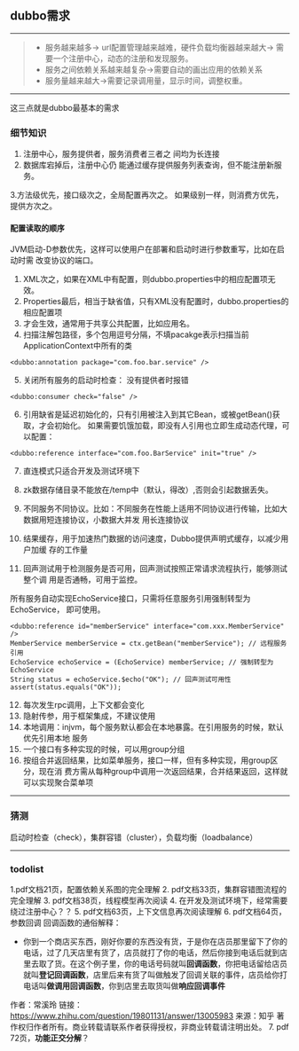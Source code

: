 

## dubbo需求

---

> - 服务越来越多-> url配置管理越来越难，硬件负载均衡器越来越大-> 需要一个注册中心，动态的注册和发现服务。
>- 服务之间依赖关系越来越复杂->需要自动的画出应用的依赖关系
>- 服务量越来越大->需要记录调用量，显示时间，调整权重。

---
这三点就是dubbo最基本的需求
### 细节知识
1. 注册中心，服务提供者，服务消费者三者之
间均为长连接
2. 数据库宕掉后，注册中心仍
能通过缓存提供服务列表查询，但不能注册新服务。

3.方法级优先，接口级次之，全局配置再次之。
如果级别一样，则消费方优先，提供方次之。

#### 配置读取的顺序
JVM启动-D参数优先，这样可以使用户在部署和启动时进行参数重写，比如在启动时需
改变协议的端口。
1. XML次之，如果在XML中有配置，则dubbo.properties中的相应配置项无效。
2. Properties最后，相当于缺省值，只有XML没有配置时，dubbo.properties的相应配置项
3. 才会生效，通常用于共享公共配置，比如应用名。
4. 扫描注解包路径，多个包用逗号分隔，不填pacakge表示扫描当前ApplicationContext中所有的类 
```
<dubbo:annotation package="com.foo.bar.service" />
```
5. 关闭所有服务的启动时检查：
没有提供者时报错
```
<dubbo:consumer check="false" />
```
6. 引用缺省是延迟初始化的，只有引用被注入到其它Bean，或被getBean()获取，才会初始化。
如果需要饥饿加载，即没有人引用也立即生成动态代理，可以配置：
```
<dubbo:reference interface="com.foo.BarService" init="true" />
```
7. 直连模式只适合开发及测试环境下
8. zk数据存储目录不能放在/temp中（默认，得改）,否则会引起数据丢失。

9. 不同服务不同协议。比如：不同服务在性能上适用不同协议进行传输，比如大数据用短连接协议，小数据大并发
用长连接协议 

10. 结果缓存，用于加速热门数据的访问速度，Dubbo提供声明式缓存，以减少用户加缓
存的工作量

11. 回声测试用于检测服务是否可用，回声测试按照正常请求流程执行，能够测试整个调
用是否通畅，可用于监控。

所有服务自动实现EchoService接口，只需将任意服务引用强制转型为EchoService，
即可使用。
```
<dubbo:reference id="memberService" interface="com.xxx.MemberService" />
MemberService memberService = ctx.getBean("memberService"); // 远程服务引用
EchoService echoService = (EchoService) memberService; // 强制转型为EchoService
String status = echoService.$echo("OK"); // 回声测试可用性
assert(status.equals("OK"));
```
12. 每次发生rpc调用，上下文都会变化
13. 隐射传参，用于框架集成，不建议使用
14. 本地调用：injvm，每个服务默认都会在本地暴露。在引用服务的时候，默认优先引用本地
服务
15. 一个接口有多种实现的时候，可以用group分组
16. 按组合并返回结果，比如菜单服务，接口一样，但有多种实现，用group区分，现在消
费方需从每种group中调用一次返回结果，合并结果返回，这样就可以实现聚合菜单项

---

### 猜测
启动时检查（check），集群容错（cluster），负载均衡（loadbalance）

---

### todolist
1.pdf文档21页，配置依赖关系图的完全理解
2. pdf文档33页，集群容错图流程的完全理解
3. pdf文档38页，线程模型再次阅读
4. 在开发及测试环境下，经常需要绕过注册中心？？
5. pdf文档63页，上下文信息再次阅读理解
6. pdf文档64页，参数回调
回调函数的通俗解释：

- 你到一个商店买东西，刚好你要的东西没有货，于是你在店员那里留下了你的电话，过了几天店里有货了，店员就打了你的电话，然后你接到电话后就到店里去取了货。在这个例子里，你的电话号码就叫**回调函数**，你把电话留给店员就叫**登记回调函数**，店里后来有货了叫做触发了回调关联的事件，店员给你打电话叫**做调用回调函数**，你到店里去取货叫做**响应回调事件**

作者：常溪玲
链接：https://www.zhihu.com/question/19801131/answer/13005983
来源：知乎
著作权归作者所有。商业转载请联系作者获得授权，非商业转载请注明出处。
7. pdf 72页，**功能正交分解**？
